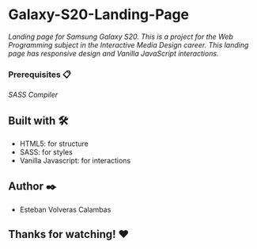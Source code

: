 # Galaxy-S20-Landing-Page
_Landing page for Samsung Galaxy S20. This is a project for the Web Programming subject in the Interactive Media Design career. This landing page has responsive design and Vanilla JavaScript interactions._

### Prerequisites 📋

_SASS Compiler_

## Built with 🛠️

* HTML5: for structure
* SASS: for styles
* Vanilla Javascript: for interactions

## Author ✒️

* Esteban Volveras Calambas

## Thanks for watching! ❤️
